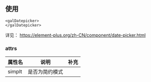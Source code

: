 ## 使用

```
<galDatepicker>
</galDatepicker>
```

详见： https://element-plus.org/zh-CN/component/date-picker.html

### attrs

| 属性名 | 说明           | 补充 |
| ------ | -------------- | ---- |
| simplt | 是否为简约模式 |      |
